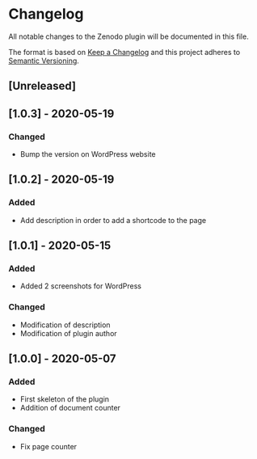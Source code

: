 # Changelog
All notable changes to the Zenodo plugin will be documented in this file.

The format is based on [Keep a Changelog](http://keepachangelog.com/en/1.0.0/)
and this project adheres to [Semantic Versioning](http://semver.org/spec/v2.0.0.html).

## [Unreleased]

## [1.0.3] - 2020-05-19
### Changed
- Bump the version on WordPress website

## [1.0.2] - 2020-05-19
### Added
- Add description in order to add a shortcode to the page

## [1.0.1] - 2020-05-15
### Added
- Added 2 screenshots for WordPress
### Changed
- Modification of description
- Modification of plugin author

## [1.0.0] - 2020-05-07
### Added
- First skeleton of the plugin
- Addition of document counter

### Changed
- Fix page counter